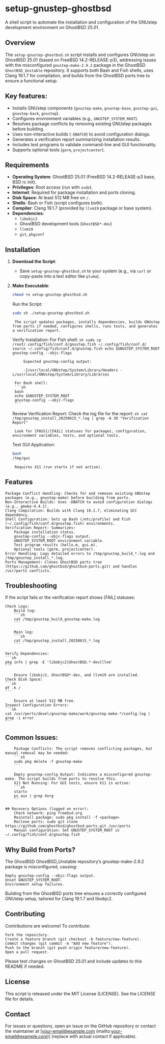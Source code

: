 # setup-gnustep-ghostbsd

A shell script to automate the installation and configuration of the GNUstep development environment on GhostBSD 25.01.

## Overview

The `setup-gnustep-ghostbsd.sh` script installs and configures GNUstep on GhostBSD 25.01 (based on FreeBSD 14.2-RELEASE-p3), addressing issues with the misconfigured `gnustep-make-2.9.2` package in the GhostBSD `GhostBSD_Unstable` repository. It supports both Bash and Fish shells, uses Clang 19.1.7 for compilation, and builds from the GhostBSD ports tree to ensure a functional setup.

## Key features:
- Installs GNUstep components (`gnustep-make`, `gnustep-base`, `gnustep-gui`, `gnustep-back`, `gnustep`).
- Configures environment variables (e.g., `GNUSTEP_SYSTEM_ROOT`).
- Resolves package conflicts by removing existing GNUstep packages before building.
- Uses non-interactive builds (`-DBATCH`) to avoid configuration dialogs.
- Generates a verification report summarizing installation results.
- Includes test programs to validate command-line and GUI functionality.
- Supports optional tools (`gorm`, `projectcenter`).

## Requirements

- **Operating System**: GhostBSD 25.01 (FreeBSD 14.2-RELEASE-p3 base, BSD rc init).
- **Privileges**: Root access (run with `sudo`).
- **Internet**: Required for package installation and ports cloning.
- **Disk Space**: At least 512 MB free on `/`.
- **Shells**: Bash or Fish (script configures both).
- **Compiler**: Clang 19.1.7 (provided by `llvm19` package or base system).
- **Dependencies**:
  - `libobjc2`
  - GhostBSD development tools (`GhostBSD*-dev`)
  - `llvm19`
  - `git`, `pkgconf`

## Installation

1. **Download the Script**:
   - Save `setup-gnustep-ghostbsd.sh` to your system (e.g., via `curl` or copy-paste into a text editor like `pluma`).

2. **Make Executable**:
   ```sh
   chmod +x setup-gnustep-ghostbsd.sh
   ```

    Run the Script:
    ```sh
    sudo sh ./setup-gnustep-ghostbsd.sh
    ``` 
        The script updates packages, installs dependencies, builds GNUstep from ports if needed, configures shells, runs tests, and generates a verification report.
    Verify Installation:
        For Fish shell:
        ```sh
        sudo cp /root/.config/fish/conf.d/gnustep.fish ~/.config/fish/conf.d/
        source ~/.config/fish/conf.d/gnustep.fish
        echo $GNUSTEP_SYSTEM_ROOT
        gnustep-config --objc-flags
        ```

            Expected gnustep-config output:

            -I/usr/local/GNUstep/System/Library/Headers -L/usr/local/GNUstep/System/Library/Libraries

        For Bash shell:
        ```sh
        bash
        echo $GNUSTEP_SYSTEM_ROOT
        gnustep-config --objc-flags
        ```

    Review Verification Report:
        Check the log file for the report:
        ```sh
        cat /tmp/gnustep_install_20250615_*.log | grep -A 30 "Verification Report"
        ```

        Look for [PASS]/[FAIL] statuses for packages, configuration, environment variables, tests, and optional tools.

    Test GUI Application:
    ```sh
    bash
    /tmp/gui
   ```

        Requires X11 (run startx if not active).

## Features

    Package Conflict Handling: Checks for and removes existing GNUstep packages (e.g., gnustep-make) before building from ports.
    Non-Interactive Builds: Uses -DBATCH to avoid configuration dialogs (e.g., gmake-4.4.1).
    Clang Compilation: Builds with Clang 19.1.7, eliminating GCC dependency.
    Shell Configuration: Sets up Bash (/etc/profile) and Fish (~/.config/fish/conf.d/gnustep.fish) environments.
    Verification Report: Summarizes:
        Package installation status.
        gnustep-config --objc-flags output.
        GNUSTEP_SYSTEM_ROOT environment variable.
        Test program results (hello.m, gui.m).
        Optional tools (gorm, projectcenter).
    Error Handling: Logs detailed errors to /tmp/gnustep_build_*.log and /tmp/gnustep_install_*.log.
    Ports Management: Clones GhostBSD ports tree (https://github.com/ghostbsd/ghostbsd-ports.git) and handles /usr/ports conflicts.

## Troubleshooting
If the script fails or the verification report shows [FAIL] statuses:

    Check Logs:
        Build log:
        ```sh
        cat /tmp/gnustep_build_gnustep-make.log
        ```

        Main log:
        ```sh
        cat /tmp/gnustep_install_20250615_*.log
        ```

    Verify Dependencies:
    ```sh
    pkg info | grep -E 'libobjc2|GhostBSD.*-dev|llvm'
    ```

        Ensure libobjc2, GhostBSD*-dev, and llvm19 are installed.
    Check Disk Space:
    ```sh
    df -h /
    ```

        Ensure at least 512 MB free.
    Inspect Configuration Errors:
    ```sh
    cat /usr/ports/devel/gnustep-make/work/gnustep-make-*/config.log | grep -i error
    ```

   ## Common Issues:
        Package Conflicts: The script removes conflicting packages, but manual removal may be needed:
        ```sh
        sudo pkg delete -f gnustep-make
        ```

        Empty gnustep-config Output: Indicates a misconfigured gnustep-make. The script builds from ports to resolve this.
        X11 Not Running: For GUI tests, ensure X11 is active:
        ```sh
        startx
        ps aux | grep Xorg
        ```

    ## Recovery Options (logged on error):
        Check network: ping freebsd.org
        Reinstall package: sudo pkg install -f <package>
        Reclone ports: sudo git clone https://github.com/ghostbsd/ghostbsd-ports.git /usr/ports
        Manual configuration: Set GNUSTEP_SYSTEM_ROOT in ~/.config/fish/conf.d/gnustep.fish

## Why Build from Ports?
The GhostBSD GhostBSD_Unstable repository’s gnustep-make-2.9.2 package is misconfigured, causing:

    Empty gnustep-config --objc-flags output.
    Unset GNUSTEP_SYSTEM_ROOT.
    Environment setup failures.

Building from the GhostBSD ports tree ensures a correctly configured GNUstep setup, tailored for Clang 19.1.7 and libobjc2.

## Contributing
Contributions are welcome! To contribute:

    Fork the repository.
    Create a feature branch (git checkout -b feature/new-feature).
    Commit changes (git commit -m "Add new feature").
    Push to the branch (git push origin feature/new-feature).
    Open a pull request.

Please test changes on GhostBSD 25.01 and include updates to this README if needed.

## License
This script is released under the MIT License (LICENSE). See the LICENSE file for details.

## Contact
For issues or questions, open an issue on the GitHub repository or contact the maintainer at [your-email@example.com (mailto:your-email@example.com)] (replace with actual contact if applicable).


